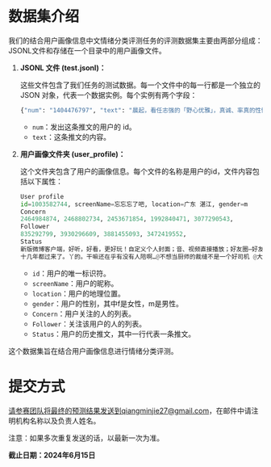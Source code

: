 # 数据集介绍

我们的结合用户画像信息中文情绪分类评测任务的评测数据集主要由两部分组成：JSONL文件和存储在一个目录中的用户画像文件。

1. **JSONL 文件 (test.jsonl)：** 

   这些文件包含了我们任务的测试数据。每一个文件中的每一行都是一个独立的 JSON 对象，代表一个数据实例。每个实例有两个字段：

   ```python
   {"num": "1404476797", "text": "晨起，看任志强的「野心优雅」，真诚、率真的性情中人无疑是有人格魅力的。"}
   ```

   - `num`：发出这条推文的用户的 id。
   - `text`：这条推文的内容。

2. **用户画像文件夹 (user_profile)：** 

   这个文件夹包含了用户的画像信息。每个文件的名称是用户的id，文件内容包括以下属性：

   ```python
   User profile
   id=1003582744, screenName=忘忘忘了吧, location=广东 湛江, gender=m
   Concern
   2464984874, 2468802734, 2453671854, 1992840471, 3077290543,
   Follower
   835292799, 3930296609, 3881455093, 3472419552,	
   Status
   新版微博客户端，好听，好看，更好玩！自定义个人封面；音、视频直接播放；好友圈—好友消息不错过；支持屏蔽广告微博；广场音乐、电影、美食等频道升级。[good]快试试一键听歌：http://t.cn/zH4S4xq 下载地址：http://t.cn/8kNWJX9
   十几年都过来了。丫的。干嘛还在乎有没有人陪啊…@不想当厨师的裁缝不是一个好司机 @大梧阿- @符雅雅就素一败家女 @菻國凍 @小菲vvv 我在:http://t.cn/zQ8Db0d
   ```

   - `id`：用户的唯一标识符。
   - `screenName`：用户的昵称。
   - `location`：用户的地理位置。
   - `gender`：用户的性别，其中f是女性，m是男性。
   - `Concern`：用户关注的人的列表。
   - `Follower`：关注该用户的人的列表。
   - `Status`：用户的历史推文，其中一行代表一条推文。

这个数据集旨在结合用户画像信息进行情绪分类评测。

# 提交方式
请参赛团队将最终的预测结果发送到qiangminjie27@gmail.com，在邮件中请注明机构名称以及负责人姓名。

注意：如果多次重复发送的话，以最新一次为准。

**截止日期：2024年6月15日**
